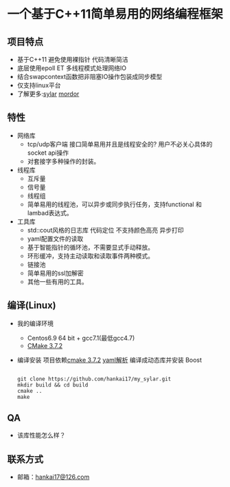 # 一个基于C++11简单易用的网络编程框架

## 项目特点
- 基于C++11 避免使用裸指针 代码清晰简洁
- 底层使用epoll ET 多线程模式处理网络IO
- 结合swapcontext函数把非阻塞IO操作包装成同步模型
- 仅支持linux平台
- 了解更多:[sylar](https://github.com/sylar-yin/sylar) [mordor](https://github.com/mozy/mordor)

## 特性
- 网络库
  - tcp/udp客户端 接口简单易用并且是线程安全的? 用户不必关心具体的socket api操作
  - 对套接字多种操作的封装。
- 线程库
  - 互斥量
  - 信号量
  - 线程组
  - 简单易用的线程池，可以异步或同步执行任务，支持functional 和 lambad表达式。
- 工具库
  - std::cout风格的日志库 代码定位 不支持颜色高亮 异步打印
  - yaml配置文件的读取
  - 基于智能指针的循环池，不需要显式手动释放。
  - 环形缓冲，支持主动读取和读取事件两种模式。
  - 链接池
  - 简单易用的ssl加解密
  - 其他一些有用的工具。

## 编译(Linux)
- 我的编译环境
  - Centos6.9 64 bit + gcc7.1(最低gcc4.7)
  - [CMake 3.7.2](https://cmake.org/files/v3.7/cmake-3.7.2.tar.gz)
- 编译安装
  项目依赖[cmake 3.7.2](https://cmake.org/files/v3.7/cmake-3.7.2.tar.gz)
  [yaml解析](https://github.com/jbeder/yaml-cpp/archive/yaml-cpp-0.6.3.tar.gz) 编译成动态库并安装
  Boost

  ```
  
  git clone https://github.com/hankai17/my_sylar.git
  mkdir build && cd build
  cmake ..
  make
  ```


## QA
 - 该库性能怎么样？


## 联系方式
- 邮箱：<hankai17@126.com>
